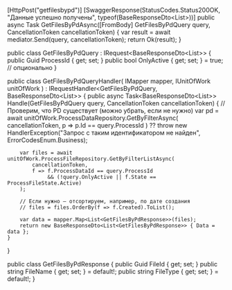 [HttpPost("getfilesbypd")]
[SwaggerResponse(StatusCodes.Status200OK, "Данные успешно получены", typeof(BaseResponseDto<List<GetFilesByPdResponse>>))]
public async Task<IActionResult> GetFilesByPdAsync([FromBody] GetFilesByPdQuery query, CancellationToken cancellationToken)
{
    var result = await mediator.Send(query, cancellationToken);
    return Ok(result);
}


public class GetFilesByPdQuery : IRequest<BaseResponseDto<List<GetFilesByPdResponse>>>
{
    public Guid ProcessId { get; set; }
    public bool OnlyActive { get; set; } = true; // опционально
}


public class GetFilesByPdQueryHandler(
    IMapper mapper,
    IUnitOfWork unitOfWork
) : IRequestHandler<GetFilesByPdQuery, BaseResponseDto<List<GetFilesByPdResponse>>>
{
    public async Task<BaseResponseDto<List<GetFilesByPdResponse>>> Handle(GetFilesByPdQuery query, CancellationToken cancellationToken)
    {
        // Проверим, что PD существует (можно убрать, если не нужно)
        var pd = await unitOfWork.ProcessDataRepository.GetByFilterAsync(
            cancellationToken, p => p.Id == query.ProcessId
        ) ?? throw new HandlerException("Запрос с таким идентификатором не найден", ErrorCodesEnum.Business);

        var files = await unitOfWork.ProcessFileRepository.GetByFilterListAsync(
            cancellationToken,
            f => f.ProcessDataId == query.ProcessId
                 && (!query.OnlyActive || f.State == ProcessFileState.Active)
        );

        // Если нужно – отсортируем, например, по дате создания
        // files = files.OrderBy(f => f.Created).ToList();

        var data = mapper.Map<List<GetFilesByPdResponse>>(files);
        return new BaseResponseDto<List<GetFilesByPdResponse>> { Data = data };
    }
}


public class GetFilesByPdResponse
{
    public Guid   FileId   { get; set; }
    public string FileName { get; set; } = default!;
    public string FileType { get; set; } = default!;
}
